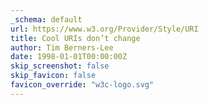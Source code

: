 ```yaml
---
_schema: default
url: https://www.w3.org/Provider/Style/URI
title: Cool URIs don’t change
author: Tim Berners-Lee
date: 1998-01-01T00:00:00Z
skip_screenshot: false
skip_favicon: false
favicon_override: "w3c-logo.svg"
---
```

